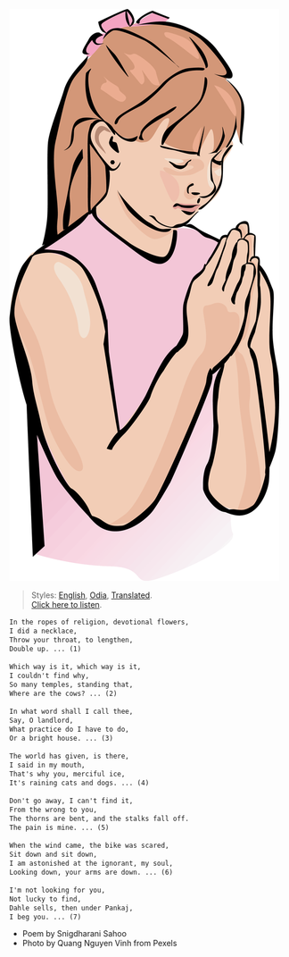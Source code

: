 ![](assets\img\ClipartKey_96610.png)

> Styles: [English](README.md), [Odia](Odia.md), [Translated](Translated.md).<br>
> [Click here to listen](https://soundcloud.com/teachersnigdha/why-could-i-not-find).

```
In the ropes of religion, devotional flowers,
I did a necklace,
Throw your throat, to lengthen,
Double up. ... (1)

Which way is it, which way is it,
I couldn't find why,
So many temples, standing that,
Where are the cows? ... (2)

In what word shall I call thee,
Say, O landlord,
What practice do I have to do,
Or a bright house. ... (3)

The world has given, is there,
I said in my mouth,
That's why you, merciful ice,
It's raining cats and dogs. ... (4)

Don't go away, I can't find it,
From the wrong to you,
The thorns are bent, and the stalks fall off.
The pain is mine. ... (5)

When the wind came, the bike was scared,
Sit down and sit down,
I am astonished at the ignorant, my soul,
Looking down, your arms are down. ... (6)

I'm not looking for you,
Not lucky to find,
Dahle sells, then under Pankaj,
I beg you. ... (7)
```

- Poem by Snigdharani Sahoo
- Photo by Quang Nguyen Vinh from Pexels
